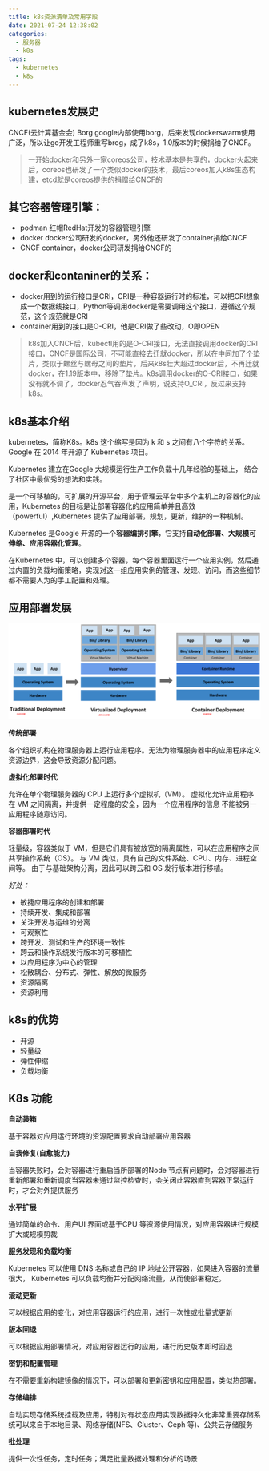 ```yaml
---
title: k8s资源清单及常用字段
date: 2021-07-24 12:38:02
categories:
  - 服务器
  - k8s
tags:
  - kubernetes 
  - k8s
---
```


## **kubernetes发展史**

CNCF(云计算基金会) Borg google内部使用borg，后来发现dockerswarm使用广泛，所以让go开发工程师重写brog，成了k8s，1.0版本的时候捐给了CNCF。

> 一开始docker和另外一家coreos公司，技术基本是共享的，docker火起来后，coreos也研发了一个类似docker的技术，最后coreos加入k8s生态构建，etcd就是coreos提供的捐赠给CNCF的

## 其它容器管理引擎：

- podman 红帽RedHat开发的容器管理引擎
- docker docker公司研发的docker，另外他还研发了container捐给CNCF
- CNCF container，docker公司研发捐给CNCF的

## **docker和contaniner的关系：**

- docker用到的运行接口是CRI，CRI是一种容器运行时的标准，可以把CRI想象成一个数据线接口，Python等调用docker是需要调用这个接口，遵循这个规范，这个规范就是CRI
- container用到的接口是O-CRI，他是CRI做了些改动，O即OPEN

> k8s加入CNCF后，kubectl用的是O-CRI接口，无法直接调用docker的CRI接口，CNCF是国际公司，不可能直接去迁就docker，所以在中间加了个垫片，类似于螺丝与螺母之间的垫片，后来k8s壮大超过docker后，不再迁就docker，在1.19版本中，移除了垫片。k8s调用docker的O-CRI接口，如果没有就不调了，docker忍气吞声发了声明，说支持O_CRI，反过来支持k8s。

## **k8s基本介绍**

kubernetes，简称K8s。k8s 这个缩写是因为 k 和 s 之间有八个字符的关系。 Google 在 2014 年开源了 Kubernetes 项目。

Kubernetes 建立在Google 大规模运行生产工作负载十几年经验的基础上， 结合了社区中最优秀的想法和实践。

是一个可移植的，可扩展的开源平台，用于管理云平台中多个主机上的容器化的应用，Kubernetes 的目标是让部署容器化的应用简单并且高效（powerful）,Kubernetes 提供了应用部署，规划，更新，维护的一种机制。

Kubernetes 是Google 开源的一个**容器编排引擎**，它支持**自动化部署、大规模可伸缩、应用容器化管理**。

在Kubernetes 中，可以创建多个容器，每个容器里面运行一个应用实例，然后通过内置的负载均衡策略，实现对这一组应用实例的管理、发现、访问，而这些细节都不需要人为的手工配置和处理。

## **应用部署发展**

![img](kubernetes的历史与介绍/image-1024x388.png)

**传统部署**

各个组织机构在物理服务器上运行应用程序。无法为物理服务器中的应用程序定义资源边界，这会导致资源分配问题。

**虚拟化部署时代**

允许在单个物理服务器的 CPU 上运行多个虚拟机（VM）。 虚拟化允许应用程序在 VM 之间隔离，并提供一定程度的安全，因为一个应用程序的信息 不能被另一应用程序随意访问。

**容器部署时代**

轻量级，容器类似于 VM，但是它们具有被放宽的隔离属性，可以在应用程序之间共享操作系统（OS）。 与 VM 类似，具有自己的文件系统、CPU、内存、进程空间等。 由于与基础架构分离，因此可以跨云和 OS 发行版本进行移植。

*好处：*

- 敏捷应用程序的创建和部署
- 持续开发、集成和部署
- 关注开发与运维的分离
- 可观察性
- 跨开发、测试和生产的环境一致性
- 跨云和操作系统发行版本的可移植性
- 以应用程序为中心的管理
- 松散耦合、分布式、弹性、解放的微服务
- 资源隔离
- 资源利用

## **k8s的优势**

- 开源
- 轻量级
- 弹性伸缩
- 负载均衡

## **K8s 功能**

**自动装箱**

基于容器对应用运行环境的资源配置要求自动部署应用容器

**自我修复(自愈能力)**

当容器失败时，会对容器进行重启当所部署的Node 节点有问题时，会对容器进行重新部署和重新调度当容器未通过监控检查时，会关闭此容器直到容器正常运行时，才会对外提供服务

**水平扩展**

通过简单的命令、用户UI 界面或基于CPU 等资源使用情况，对应用容器进行规模扩大或规模剪裁

**服务发现和负载均衡**

Kubernetes 可以使用 DNS 名称或自己的 IP 地址公开容器，如果进入容器的流量很大， Kubernetes 可以负载均衡并分配网络流量，从而使部署稳定。

**滚动更新**

可以根据应用的变化，对应用容器运行的应用，进行一次性或批量式更新

**版本回退**

可以根据应用部署情况，对应用容器运行的应用，进行历史版本即时回退

**密钥和配置管理**

在不需要重新构建镜像的情况下，可以部署和更新密钥和应用配置，类似热部署。

**存储编排**

自动实现存储系统挂载及应用，特别对有状态应用实现数据持久化非常重要存储系统可以来自于本地目录、网络存储(NFS、Gluster、Ceph 等)、公共云存储服务

**批处理**

提供一次性任务，定时任务；满足批量数据处理和分析的场景
